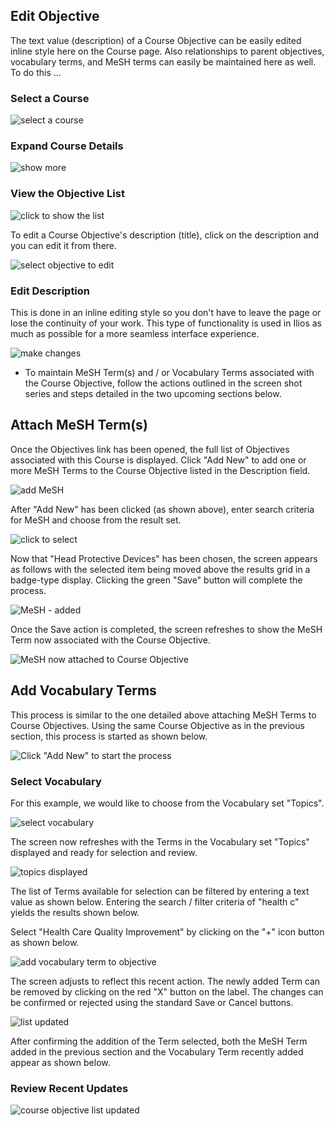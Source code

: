## Edit Objective

The text value (description) of a Course Objective can be easily edited inline style here on the Course page. Also relationships to parent objectives, vocabulary terms, and MeSH terms can easily be maintained here as well. To do this ...

### Select a Course

![select a course](../../images/course_objectives/course_search.png)

### Expand Course Details

![show more](../../images/course_objectives/course_details_show.png)

### View the Objective List

![click to show the list](../../images/course_objectives/course_objectives_expand.png)

To edit a Course Objective's description (title), click on the description and you can edit it from there.

![select objective to edit](../../images/course_objectives/course_objective_edit_1.png)

### Edit Description

This is done in an inline editing style so you don't have to leave the page or lose the continuity of your work. This type of functionality is used in Ilios as much as possible for a more seamless interface experience.

![make changes](../../images/course_objectives/course_objective_edit_2.png)

* To maintain MeSH Term\(s\) and / or Vocabulary Terms associated with the Course Objective, follow the actions outlined in the screen shot series and steps detailed in the two upcoming sections below.

## Attach MeSH Term(s)

Once the Objectives link has been opened, the full list of Objectives associated with this Course is displayed. Click "Add New" to add one or more MeSH Terms to the Course Objective listed in the Description field.

![add MeSH](../../images/course_objectives/add_mesh1.png)

 After "Add New" has been clicked (as shown above), enter search criteria for MeSH and choose from the result set.

![click to select](../../images/course_objectives/add_mesh2.png)

 Now that "Head Protective Devices" has been chosen, the screen appears as follows with the selected item being moved above the results grid in a badge-type display. Clicking the green "Save" button will complete the process.

![MeSH - added](../../images/course_objectives/add_mesh3.png)

Once the Save action is completed, the screen refreshes to show the MeSH Term now associated with the Course Objective.

![MeSH now attached to Course Objective](../../images/course_objectives/add_mesh4.png)

## Add Vocabulary Terms 

This process is similar to the one detailed above attaching MeSH Terms to Course Objectives. Using the same Course Objective as in the previous section, this process is started as shown below.

![Click "Add New" to start the process](../../images/course_objectives/addvocab1.png)

### Select Vocabulary

For this example, we would like to choose from the Vocabulary set "Topics". 

![select vocabulary](../../images/course_objectives/addvocab2.png)

The screen now refreshes with the Terms in the Vocabulary set "Topics" displayed and ready for selection and review.

![topics displayed](../../images/course_objectives/addvocab3.png)

The list of Terms available for selection can be filtered by entering a text value as shown below. Entering the search / filter criteria of "health c" yields the results shown below.

Select "Health Care Quality Improvement" by clicking on the "+" icon button as shown below.

![add vocabulary term to objective](../../images/course_objectives/addvocab4.png)

The screen adjusts to reflect this recent action. The newly added Term can be removed by clicking on the red "X" button on the label. The changes can be confirmed or rejected using the standard Save or Cancel buttons.

![list updated](../../images/course_objectives/addvocab5.png)

After confirming the addition of the Term selected, both the MeSH Term added in the previous section and the Vocabulary Term recently added appear as shown below.

### Review Recent Updates

![course objective list updated](../../images/course_objectives/addvocab6.png)

